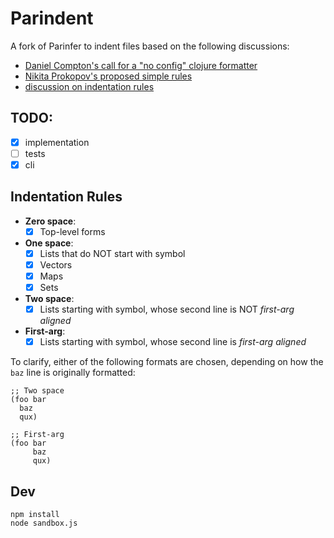 # Parindent

A fork of Parinfer to indent files based on the following discussions:

- [Daniel Compton's call for a "no config" clojure formatter](https://clojureverse.org/t/clj-commons-building-a-formatter-like-gofmt-for-clojure/3240)
- [Nikita Prokopov's proposed simple rules](http://tonsky.me/blog/clojurefmt/)
- [discussion on indentation rules](https://github.com/clj-commons/formatter/issues/9)

## TODO:

- [x] implementation
- [ ] tests
- [x] cli

## Indentation Rules

- **Zero space**:
  - [x] Top-level forms
- **One space**:
  - [x] Lists that do NOT start with symbol
  - [x] Vectors
  - [x] Maps
  - [x] Sets
- **Two space**:
  - [x] Lists starting with symbol, whose second line is NOT _first-arg aligned_
- **First-arg**:
  - [x] Lists starting with symbol, whose second line is _first-arg aligned_

To clarify, either of the following formats are chosen, depending on how the
`baz` line is originally formatted:

```
;; Two space
(foo bar
  baz
  qux)

;; First-arg
(foo bar
     baz
     qux)
```

## Dev

```
npm install
node sandbox.js
```
